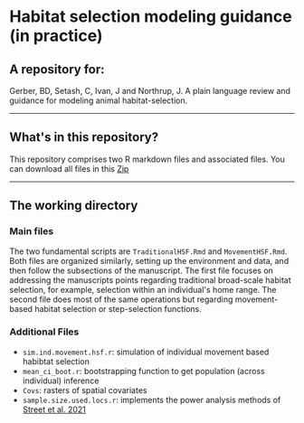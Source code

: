 # Habitat selection modeling guidance (in practice)

## A repository for:

Gerber, BD, Setash, C, Ivan, J and Northrup, J. A plain language review and guidance for modeling animal habitat-selection. 

---

## What's in this repository?

This repository comprises two R markdown files and associated files. You can download all files
in this [Zip](HSF.Guide.Files.zip)

---

## The working directory

### Main files

The two fundamental scripts are `TraditionalHSF.Rmd` and `MovementHSF.Rmd`. Both files are organized 
similarly, setting up the environment and data, and then follow the subsections of the manuscript. 
The first file focuses on addressing the manuscripts points regarding traditional broad-scale
habitat selection, for example, selection within an individual's home range. The second file
does most of the same operations but regarding movement-based habitat selection or
step-selection functions.

### Additional Files

- `sim.ind.movement.hsf.r`: simulation of individual movement based habibtat selection
- `mean_ci_boot.r`: bootstrapping function to get population (across individual) inference
- `Covs`: rasters of spatial covariates
- `sample.size.used.locs.r`: implements the power analysis methods of [Street et al. 2021](https://doi.org/10.1111/2041-210X.13701)
  